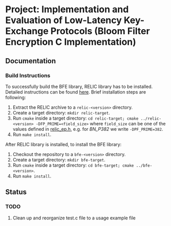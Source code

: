 # Project:           Implementation and Evaluation of Low-Latency Key-Exchange Protocols (Bloom Filter Encryption C Implementation)

## Documentation

### Build Instructions
To successfully build the BFE library, RELIC library has to be installed. Detailed instructions can be found [here](https://github.com/relic-toolkit/relic/wiki/Building). Brief installation steps are following:
1.  Extract the RELIC archive to a `relic-<version>` directory.
2.  Create a target directory: `mkdir relic-target`.
3.  Run `cmake` inside a target directory: `cd relic-target; cmake ../relic-<version> -DFP_PRIME=<field_size>` where `field_size` can be one of the values defined in [relic_ep.h](https://github.com/relic-toolkit/relic/blob/master/include/relic_ep.h), e.g. for *BN_P382* we write `-DPF_PRIME=382`.
4.  Run `make install`.

After RELIC library is installed, to install the BFE library:
1. Checkout the repository to a `bfe-<version>` directory.
2. Create a target directory: `mkdir bfe-target`.
3. Run `cmake` inside a target directory: `cd bfe-target; cmake ../bfe-<version>`.
4. Run `make install`.

## Status
### TODO
1. Clean up and reorganize test.c file to a usage example file
